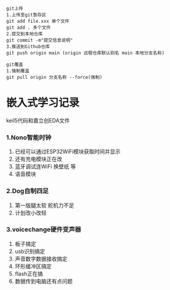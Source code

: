 ```
git上传
1.上传至git暂存区
git add file.xxx 单个文件
git add . 多个文件
2.提交到本地仓库
git commit -m"提交信息说明"
3.推送到Github仓库
git push origin main (origin 远程仓库默认别名 main 本地分支名称)
```
```
git覆盖
1.强制覆盖
git pull origin 分支名称 --force(强制)
```
# 嵌入式学习记录
keil5代码和嘉立创EDA文件

### 1.Nono智能时钟
1. 已经可以通过ESP32WiFi模块获取时间并显示
2. 还有充电模块正在改
3. 蓝牙调试连WiFi 换壁纸 等
4. 语音模块
### 2.Dog自制四足
1. 第一版腿太软 舵机力不足
2. 计划改小改轻
### 3.voicechange硬件变声器
1. 板子搞定
2. usb识别搞定
3. 声音数字数据接收搞定
4. 环形缓冲区搞定
5. flash正在搞
6. 数据传到电脑还有点问题